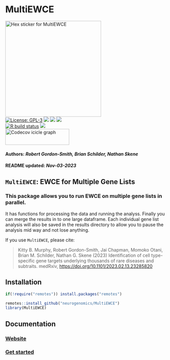 MultiEWCE
================
<img src='https://github.com/neurogenomics/MultiEWCE/raw/master/inst/hex/hex.png' title='Hex sticker for MultiEWCE' height='300'><br>
[![License:
GPL-3](https://img.shields.io/badge/license-GPL--3-blue.svg)](https://cran.r-project.org/web/licenses/GPL-3)
[![](https://img.shields.io/badge/devel%20version-0.1.7-black.svg)](https://github.com/neurogenomics/MultiEWCE)
[![](https://img.shields.io/github/languages/code-size/neurogenomics/MultiEWCE.svg)](https://github.com/neurogenomics/MultiEWCE)
[![](https://img.shields.io/github/last-commit/neurogenomics/MultiEWCE.svg)](https://github.com/neurogenomics/MultiEWCE/commits/master)
<br> [![R build
status](https://github.com/neurogenomics/MultiEWCE/workflows/rworkflows/badge.svg)](https://github.com/neurogenomics/MultiEWCE/actions)
[![](https://codecov.io/gh/neurogenomics/MultiEWCE/branch/master/graph/badge.svg)](https://app.codecov.io/gh/neurogenomics/MultiEWCE)
<br>
<a href='https://app.codecov.io/gh/neurogenomics/MultiEWCE/tree/master' target='_blank'><img src='https://codecov.io/gh/neurogenomics/MultiEWCE/branch/master/graphs/icicle.svg' title='Codecov icicle graph' width='200' height='50' style='vertical-align: top;'></a>  
<h4>  
Authors: <i>Robert Gordon-Smith, Brian Schilder, Nathan Skene</i>  
</h4>
<h4>  
README updated: <i>Nov-03-2023</i>  
</h4>

<!-- To modify Package/Title/Description/Authors fields, edit the DESCRIPTION file -->

## `MultiEWCE`: EWCE for Multiple Gene Lists

### This package allows you to run EWCE on multiple gene lists in parallel.

It has functions for processing the data and running the analyss.
Finally you can merge the results in to one large dataframe. Each
individual gene list analysis will also be saved in the results
directory to allow you to pause the analysis mid way and not lose
anything.

If you use `MultiEWCE`, please cite:

<!-- Modify this by editing the file: inst/CITATION  -->

> Kitty B. Murphy, Robert Gordon-Smith, Jai Chapman, Momoko Otani, Brian
> M. Schilder, Nathan G. Skene (2023) Identification of cell
> type-specific gene targets underlying thousands of rare diseases and
> subtraits. medRxiv, <https://doi.org/10.1101/2023.02.13.23285820>

## Installation

``` r
if(!require("remotes")) install.packages("remotes")

remotes::install_github("neurogenomics/MultiEWCE")
library(MultiEWCE)
```

## Documentation

### [Website](https://neurogenomics.github.io/MultiEWCE)

### [Get started](https://neurogenomics.github.io/MultiEWCE/articles/MultiEWCE)

<br>
